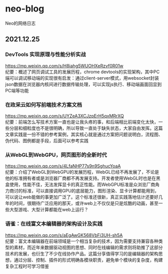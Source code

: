 # neo-blog
Neo的网络日志

## 2021.12.25

### DevTools 实现原理与性能分析实战
https://mp.weixin.qq.com/s/H8iahg5WUOHXeRzvf0R01w  
纪要：概述了网页调试工具的发展历程，chrome devtools的实现架构，其中PC端可以调试移动端的实现很有启发：通过client-server模式，用websocket封装json数据在浏览器内核间进行数据传输处理，可以实现js执行、移动端画面回显到PC端等功能

### 在政采云如何写前端技术方案文档
https://mp.weixin.qq.com/s/UYZeA3XCJzpErH5qxMRrXQ  
纪要：前端怎么写技术方案一直也是让我头疼的事，和后端相比前端变化太快，一些分层和细粒度也不是很明确，所以导致一直处于缺失状态，大家自由发挥。这篇文章实践是一份不错的参考案例，其实核心就是通过方案把问题说明白，流程图、伪代码、图例都是手段，后面可以参考实践

### 从WebGL到WebGPU，网页图形的全新时代
https://mp.weixin.qq.com/s/4LfaNHP77s9n9SghucYoaA  
纪要：介绍了WebGL到WebGPU的发展历程，WebGL已经不再发展了，不论是他的标准拥有者或是浏览器厂商都不再发展支持。开发者使用WebGL时也是在黑盒使用，性能不佳，无法发挥显卡的真正性能。而WebGPU标准是众浏览厂商角力商讨的标准，可以直接调用GPU的底层能力，图形渲染、显卡计算都能用到，可以说让web能做的事更加广泛了。这个标准还很新，真正实践落地估计还要好几年的时间，很期待广泛应用的那天，或许web上不仅仅是只是炫酷的动画，甚至一些大型游戏、大型计算都能在web上运行？

### 语雀：在线富文本编辑器的架构设计及实践
https://mp.weixin.qq.com/s/aEgAwGK568VbFi3UH-sh5A  
纪要：富文本编辑器在前端领域是一个相当复杂的技术，因为需要支持兼容各种类型的素材，而近年来数据驱动视图的思想、同时在线编辑的需求则将助推了这部分技术的发展，也衍生了不少在线协作产品。这篇分享值得学习的是编辑器的架构思想，通过分层、控制、插件的形式明确各模块职责，避免单个模块的复杂度，构建复杂工程时可学习借鉴
